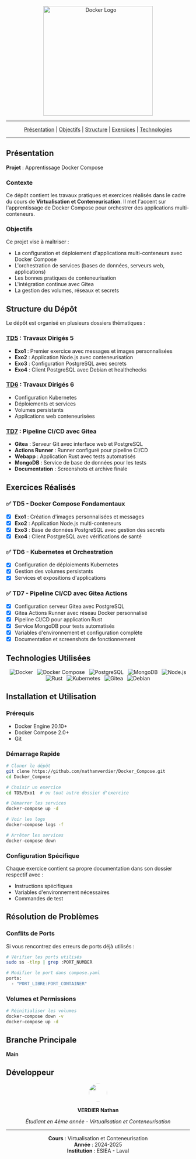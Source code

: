 <div align="center">

 <img src="https://www.docker.com/wp-content/uploads/2023/05/symbol_blue-docker-logo.png" alt="Docker Logo" style="width:300px;">
 
---

[Présentation](#présentation) | [Objectifs](#objectifs) | [Structure](#structure) | [Exercices](#exercices) | [Technologies](#technologies)

</div>

---

## Présentation  

**Projet** : Apprentissage Docker Compose  

### Contexte  

Ce dépôt contient les travaux pratiques et exercices réalisés dans le cadre du cours de **Virtualisation et Conteneurisation**. Il met l'accent sur l'apprentissage de Docker Compose pour orchestrer des applications multi-conteneurs.

### Objectifs  

Ce projet vise à maîtriser :
- La configuration et déploiement d'applications multi-conteneurs avec Docker Compose
- L'orchestration de services (bases de données, serveurs web, applications)
- Les bonnes pratiques de conteneurisation
- L'intégration continue avec Gitea
- La gestion des volumes, réseaux et secrets

## Structure du Dépôt  

Le dépôt est organisé en plusieurs dossiers thématiques :

### [**TD5**](TD5) : **Travaux Dirigés 5**  
- **Exo1** : Premier exercice avec messages et images personnalisées
- **Exo2** : Application Node.js avec conteneurisation
- **Exo3** : Configuration PostgreSQL avec secrets
- **Exo4** : Client PostgreSQL avec Debian et healthchecks

### [**TD6**](TD6) : **Travaux Dirigés 6**  
- Configuration Kubernetes
- Déploiements et services
- Volumes persistants
- Applications web conteneurisées

### [**TD7**](TD7) : **Pipeline CI/CD avec Gitea**  
- **Gitea** : Serveur Git avec interface web et PostgreSQL
- **Actions Runner** : Runner configuré pour pipeline CI/CD
- **Webapp** : Application Rust avec tests automatisés
- **MongoDB** : Service de base de données pour les tests
- **Documentation** : Screenshots et archive finale

## Exercices Réalisés

### ✅ TD5 - Docker Compose Fondamentaux
- [x] **Exo1** : Création d'images personnalisées et messages
- [x] **Exo2** : Application Node.js multi-conteneurs  
- [x] **Exo3** : Base de données PostgreSQL avec gestion des secrets
- [x] **Exo4** : Client PostgreSQL avec vérifications de santé

### ✅ TD6 - Kubernetes et Orchestration
- [x] Configuration de déploiements Kubernetes
- [x] Gestion des volumes persistants
- [x] Services et expositions d'applications

### ✅ TD7 - Pipeline CI/CD avec Gitea Actions
- [x] Configuration serveur Gitea avec PostgreSQL
- [x] Gitea Actions Runner avec réseau Docker personnalisé
- [x] Pipeline CI/CD pour application Rust
- [x] Service MongoDB pour tests automatisés
- [x] Variables d'environnement et configuration complète
- [x] Documentation et screenshots de fonctionnement

## Technologies Utilisées

<div align="center">

&nbsp; ![Docker](https://img.shields.io/badge/Docker-2496ED?style=for-the-badge&logo=docker&logoColor=white)
&nbsp; ![Docker Compose](https://img.shields.io/badge/Docker%20Compose-2496ED?style=for-the-badge&logo=docker&logoColor=white)
&nbsp; ![PostgreSQL](https://img.shields.io/badge/PostgreSQL-336791?style=for-the-badge&logo=postgresql&logoColor=white)
&nbsp; ![MongoDB](https://img.shields.io/badge/MongoDB-47A248?style=for-the-badge&logo=mongodb&logoColor=white)
&nbsp; ![Node.js](https://img.shields.io/badge/Node.js-339933?style=for-the-badge&logo=node.js&logoColor=white)
&nbsp; ![Rust](https://img.shields.io/badge/Rust-000000?style=for-the-badge&logo=rust&logoColor=white)
&nbsp; ![Kubernetes](https://img.shields.io/badge/Kubernetes-326CE5?style=for-the-badge&logo=kubernetes&logoColor=white)
&nbsp; ![Gitea](https://img.shields.io/badge/Gitea-609926?style=for-the-badge&logo=gitea&logoColor=white)
&nbsp; ![Debian](https://img.shields.io/badge/Debian-D70A53?style=for-the-badge&logo=debian&logoColor=white)

</div>

## Installation et Utilisation

### Prérequis
- Docker Engine 20.10+
- Docker Compose 2.0+
- Git

### Démarrage Rapide

```bash
# Cloner le dépôt
git clone https://github.com/nathanverdier/Docker_Compose.git
cd Docker_Compose

# Choisir un exercice
cd TD5/Exo1  # ou tout autre dossier d'exercice

# Démarrer les services
docker-compose up -d

# Voir les logs
docker-compose logs -f

# Arrêter les services
docker-compose down
```

### Configuration Spécifique

Chaque exercice contient sa propre documentation dans son dossier respectif avec :
- Instructions spécifiques
- Variables d'environnement nécessaires
- Commandes de test

## Résolution de Problèmes

### Conflits de Ports
Si vous rencontrez des erreurs de ports déjà utilisés :
```bash
# Vérifier les ports utilisés
sudo ss -tlnp | grep :PORT_NUMBER

# Modifier le port dans compose.yaml
ports:
  - "PORT_LIBRE:PORT_CONTAINER"
```

### Volumes et Permissions
```bash
# Réinitialiser les volumes
docker-compose down -v
docker-compose up -d
```

## Branche Principale  

**Main**  

## Développeur  

<div align="center">  

<a href="https://github.com/nathanverdier">  
<img src="https://avatars.githubusercontent.com/u/nathanverdier" height="50px" style="border-radius: 50%;">  
</a>  

<strong>VERDIER Nathan</strong>  

*Étudiant en 4ème année - Virtualisation et Conteneurisation*

</div>

---

<div align="center">

**Cours** : Virtualisation et Conteneurisation  
**Année** : 2024-2025  
**Institution** : ESIEA - Laval

</div>
